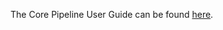The Core Pipeline User Guide can be found [here](https://integrichain.atlassian.net/wiki/spaces/Core/pages/722895090/User+Manual).
